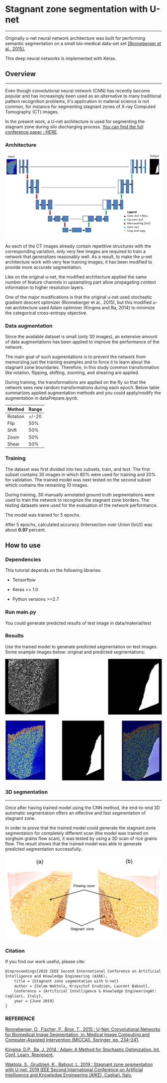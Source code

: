 
# Stagnant zone segmentation with U-net
---

Originally u-net neural network architecture was built for performing semantic
segmentation on a small bio-medical data-set set [[Ronneberger et al.,
2015].](http://lmb.informatik.uni-freiburg.de/people/ronneber/u-net/)

This deep neural networks is implemented with Keras.

## Overview
--------

Even though convolutional neural network (CNN) has recently become popular and
has increasingly been used as an alternative to many traditional pattern
recognition problems, it's application in material science is not common, for instance for segmenting stagnant zones of X-ray Computed
Tomography (CT) images.

In the present work, a U-net architecture is used for
segmenting the stagnant zone during silo discharging process. [You can find the full conference paper :
HERE](https://www.researchgate.net/publication/333755407_Stagnant_zone_segmentation_with_U-net).

### Architecture

![images/unet_architecture.png](images/unet_architecture.png)

As each of the CT images already contain repetitive structures with the corresponding variation, only very few images are required to train a network that generalizes reasonably well. As a result, to make the u-net architecture work with very few training images, it has been modified to provide more accurate segmentation. 

Like on the original u-net, the modified architecture applied the same number of feature channels in upsampling part allow propagating context information to higher resolution layers.

One of the major modifications is that the original u-net used stochastic gradient descent optimizer (Ronneberger et al., 2015), but this modified u-net architecture used Adam optimizer (Kingma and Ba, 2014) to minimize the categorical cross-entropy objective.

### Data augmentation

Since the available dataset is small (only 30 images), an extensive amount of data augmentations
has been applied to improve the performance of the network.

The main goal of such augmentations is to prevent the network from memorizing
just the training examples and to force it to learn about the stagnant zone
boundaries. Therefore, in this study common transformation like rotation,
flipping, shifting, zooming, and shearing are applied.

During training, the transformations are applied on the fly so that the network
sees new random transformations during each epoch. Below table summarizes
applied augmentation methods and you could apply/modify the augmentation in
dataPrepare.ipynb.

| **Method** | **Range** |
|------------|-----------|
| Rotation   | \+/-20   |
| Flip       | 50%       |
| Shift      | 50%       |
| Zoom       | 50%       |
| Shear      | 50%       |

### Training

The dataset was first divided into two subsets, train, and test. The first
subset contains 30 images in which 80% were used for training and 20% for
validation. The trained model was next tested on the second subset which
contains the remaining 10 images.

During training, 30 manually annotated ground truth segmentations were used to
train the network to recognize the stagnant zone borders. The testing datasets
were used for the evaluation of the network performance.

The model was trained for 5 epochs.

After 5 epochs, calculated accuracy (Intersection over Union (IoU)) was about
**0.97** percent.

How to use
----------------------------------------

### Dependencies

This tutorial depends on the following libraries:

-   Tensorflow

-   Keras \>= 1.0

-   Python versions \>=2.7

### Run main.py

You could generate predicted results of test image in data/material/test

### Results

Use the trained model to generate predicted segmentation on test images. Some example images below: original and predicted segmentations:

![images/0_test.png](images/0_test.png)

![images/prediction.png](images/prediction.png)


### 3D segmentation
---------------

Once after having trained model using the CNN method, the end-to-end 3D
automatic segmentation offers an effective and fast segmentation of stagnant
zone.

In order to prove that the trained model could generate the stagnant zone
segmentation for completely different scan (the model was trained on sorghum
grains flow scan), it was tested by using a 3D scan of rice grains flow. The
result shows that the trained model was able to generate predicted segmentation
successfully.

![images/3D_unet_segmentation.png](images/3D_unet_segmentation.png)

### Citation
If you find our work useful, please cite:
```
@inproceedings{2019 IEEE Second International Conference on Artificial Intelligence and Knowledge Engineering (AIKE),
    title = {Stagnant zone segmentation with U-net}
    author = {Selam Waktola, Krzysztof Grudzien, Laurent Babout},              
    Conference = {Artificial Intelligence & Knowledge EngineeringAt: Cagliari, Italy},
    year = {June 2019}
}
```

### REFERENCE
[Ronneberger, O., Fischer, P., Brox, T., 2015 : U-Net: Convolutional Networks for Biomedical Image Segmentation, in: Medical Image Computing and Computer-Assisted Intervention (MICCAI). Springer, pp. 234–241.](http://lmb.informatik.uni-freiburg.de/people/ronneber/u-net/)

[Kingma, D.P., Ba, J. 2014 : Adam: A Method for Stochastic Optimization. Int. Conf. Learn. Represent.](https://arxiv.org/pdf/1412.6980.pdf)

[Waktola, S., Grudzień, K., Babout, L. 2019 : Stagnant zone segmentation with U-net: 2019 IEEE Second International Conference on Artificial Intelligence and Knowledge Engineering (AIKE), Cagliari, Italy.](https://www.researchgate.net/publication/333755407_Stagnant_zone_segmentation_with_U-net)

